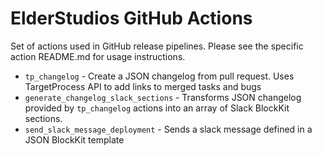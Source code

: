 # ElderStudios GitHub Actions

Set of actions used in GitHub release pipelines. Please see the specific action README.md for usage
instructions.

- `tp_changelog` - Create a JSON changelog from pull request. Uses TargetProcess API to add links to merged tasks and bugs
- `generate_changelog_slack_sections` - Transforms JSON changelog provided by `tp_changelog` actions into an array of Slack BlockKit sections.
- `send_slack_message_deployment` - Sends a slack message defined in a JSON BlockKit template 